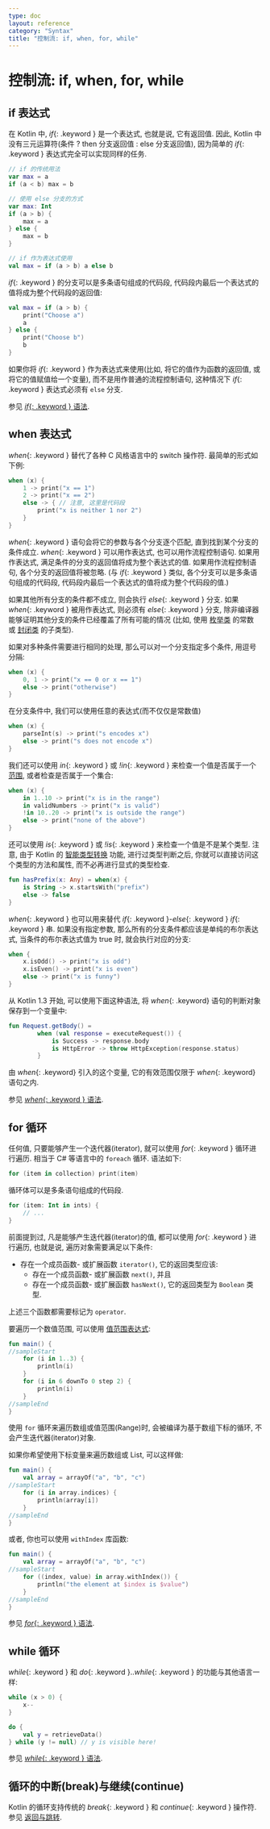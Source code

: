 ```yaml
---
type: doc
layout: reference
category: "Syntax"
title: "控制流: if, when, for, while"
---
```


# 控制流: if, when, for, while

## if 表达式

在 Kotlin 中, *if*{: .keyword } 是一个表达式, 也就是说, 它有返回值.
因此, Kotlin 中没有三元运算符(条件 ? then 分支返回值 : else 分支返回值), 因为简单的 *if*{: .keyword } 表达式完全可以实现同样的任务.

<div class="sample" markdown="1" theme="idea" data-highlight-only>

```kotlin
// if 的传统用法
var max = a
if (a < b) max = b

// 使用 else 分支的方式
var max: Int
if (a > b) {
    max = a
} else {
    max = b
}

// if 作为表达式使用
val max = if (a > b) a else b
```

</div>

*if*{: .keyword } 的分支可以是多条语句组成的代码段, 代码段内最后一个表达式的值将成为整个代码段的返回值:

<div class="sample" markdown="1" theme="idea" data-highlight-only>

```kotlin
val max = if (a > b) {
    print("Choose a")
    a
} else {
    print("Choose b")
    b
}
```

</div>

如果你将 *if*{: .keyword } 作为表达式来使用(比如, 将它的值作为函数的返回值, 或将它的值赋值给一个变量), 而不是用作普通的流程控制语句, 这种情况下 *if*{: .keyword } 表达式必须有 `else` 分支.

参见 [*if*{: .keyword } 语法](https://kotlinlang.org/docs/reference/grammar.html#ifExpression).

## when 表达式

*when*{: .keyword } 替代了各种 C 风格语言中的 switch 操作符. 最简单的形式如下例:

<div class="sample" markdown="1" theme="idea" data-highlight-only>

```kotlin
when (x) {
    1 -> print("x == 1")
    2 -> print("x == 2")
    else -> { // 注意, 这里是代码段
        print("x is neither 1 nor 2")
    }
}
```

</div>

*when*{: .keyword } 语句会将它的参数与各个分支逐个匹配, 直到找到某个分支的条件成立.
*when*{: .keyword } 可以用作表达式, 也可以用作流程控制语句. 如果用作表达式, 满足条件的分支的返回值将成为整个表达式的值. 如果用作流程控制语句, 各个分支的返回值将被忽略. (与 *if*{: .keyword } 类似, 各个分支可以是多条语句组成的代码段, 代码段内最后一个表达式的值将成为整个代码段的值.)

如果其他所有分支的条件都不成立, 则会执行 *else*{: .keyword } 分支.
如果 *when*{: .keyword } 被用作表达式, 则必须有 *else*{: .keyword } 分支, 除非编译器能够证明其他分支的条件已经覆盖了所有可能的情况
(比如, 使用 [枚举类](enum-classes.html) 的常数 或 [封闭类](sealed-classes.html) 的子类型).

如果对多种条件需要进行相同的处理, 那么可以对一个分支指定多个条件, 用逗号分隔:

<div class="sample" markdown="1" theme="idea" data-highlight-only>

```kotlin
when (x) {
    0, 1 -> print("x == 0 or x == 1")
    else -> print("otherwise")
}
```

</div>

在分支条件中, 我们可以使用任意的表达式(而不仅仅是常数值)

<div class="sample" markdown="1" theme="idea" data-highlight-only>

```kotlin
when (x) {
    parseInt(s) -> print("s encodes x")
    else -> print("s does not encode x")
}
```

</div>

我们还可以使用 *in*{: .keyword } 或 *!in*{: .keyword } 来检查一个值是否属于一个 [范围](ranges.html), 或者检查是否属于一个集合:

<div class="sample" markdown="1" theme="idea" data-highlight-only>

```kotlin
when (x) {
    in 1..10 -> print("x is in the range")
    in validNumbers -> print("x is valid")
    !in 10..20 -> print("x is outside the range")
    else -> print("none of the above")
}
```

</div>

还可以使用 *is*{: .keyword } 或 *!is*{: .keyword } 来检查一个值是不是某个类型. 注意, 由于 Kotlin 的 [智能类型转换](typecasts.html#smart-casts) 功能, 进行过类型判断之后, 你就可以直接访问这个类型的方法和属性, 而不必再进行显式的类型检查.

<div class="sample" markdown="1" theme="idea" data-highlight-only>

```kotlin
fun hasPrefix(x: Any) = when(x) {
    is String -> x.startsWith("prefix")
    else -> false
}
```

</div>

*when*{: .keyword } 也可以用来替代 *if*{: .keyword }-*else*{: .keyword } *if*{: .keyword } 串.
如果没有指定参数, 那么所有的分支条件都应该是单纯的布尔表达式, 当条件的布尔表达式值为 true 时, 就会执行对应的分支:

<div class="sample" markdown="1" theme="idea" data-highlight-only>

```kotlin
when {
    x.isOdd() -> print("x is odd")
    x.isEven() -> print("x is even")
    else -> print("x is funny")
}
```

</div>

从 Kotlin 1.3 开始, 可以使用下面这种语法, 将 *when*{: .keyword} 语句的判断对象保存到一个变量中:

<div class="sample" markdown="1" theme="idea" data-highlight-only>

```kotlin
fun Request.getBody() =
        when (val response = executeRequest()) {
            is Success -> response.body
            is HttpError -> throw HttpException(response.status)
        }
```

</div>

由 *when*{: .keyword} 引入的这个变量, 它的有效范围仅限于 *when*{: .keyword} 语句之内.

参见 [*when*{: .keyword } 语法](https://kotlinlang.org/docs/reference/grammar.html#whenExpression).


## for 循环

任何值, 只要能够产生一个迭代器(iterator), 就可以使用 *for*{: .keyword } 循环进行遍历. 相当于 C# 等语言中的 `foreach` 循环. 语法如下:

<div class="sample" markdown="1" theme="idea" data-highlight-only>

```kotlin
for (item in collection) print(item)
```

</div>

循环体可以是多条语句组成的代码段.

<div class="sample" markdown="1" theme="idea" data-highlight-only>

```kotlin
for (item: Int in ints) {
    // ...
}
```

</div>

前面提到过, 凡是能够产生迭代器(iterator)的值, 都可以使用 *for*{: .keyword } 进行遍历, 也就是说, 遍历对象需要满足以下条件:

* 存在一个成员函数- 或扩展函数 `iterator()`, 它的返回类型应该:
  * 存在一个成员函数- 或扩展函数 `next()`, 并且
  * 存在一个成员函数- 或扩展函数 `hasNext()`, 它的返回类型为 `Boolean` 类型.

上述三个函数都需要标记为 `operator`.

要遍历一个数值范围, 可以使用 [值范围表达式](ranges.html):

<div class="sample" markdown="1" theme="idea">

```kotlin
fun main() {
//sampleStart
    for (i in 1..3) {
        println(i)
    }
    for (i in 6 downTo 0 step 2) {
        println(i)
    }
//sampleEnd
}
```

</div>

使用 `for` 循环来遍历数组或值范围(Range)时, 会被编译为基于数组下标的循环, 不会产生迭代器(iterator)对象.

如果你希望使用下标变量来遍历数组或 List, 可以这样做:

<div class="sample" markdown="1" theme="idea">

```kotlin
fun main() {
    val array = arrayOf("a", "b", "c")
//sampleStart
    for (i in array.indices) {
        println(array[i])
    }
//sampleEnd
}
```

</div>

或者, 你也可以使用 `withIndex` 库函数:

<div class="sample" markdown="1" theme="idea">

```kotlin
fun main() {
    val array = arrayOf("a", "b", "c")
//sampleStart
    for ((index, value) in array.withIndex()) {
        println("the element at $index is $value")
    }
//sampleEnd
}
```

</div>

参见 [*for*{: .keyword } 语法](https://kotlinlang.org/docs/reference/grammar.html#forStatement).

## while 循环

*while*{: .keyword } 和 *do*{: .keyword }..*while*{: .keyword } 的功能与其他语言一样:

<div class="sample" markdown="1" theme="idea" data-highlight-only>

```kotlin
while (x > 0) {
    x--
}

do {
    val y = retrieveData()
} while (y != null) // y is visible here!
```

</div>

参见 [*while*{: .keyword } 语法](https://kotlinlang.org/docs/reference/grammar.html#whileStatement).

## 循环的中断(break)与继续(continue)

Kotlin 的循环支持传统的 *break*{: .keyword } 和 *continue*{: .keyword } 操作符. 参见 [返回与跳转](returns.html).
